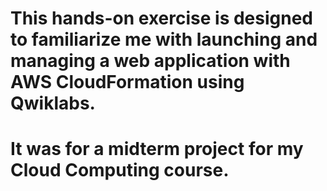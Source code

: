 # This hands-on exercise is designed to familiarize me with launching and managing a web application with AWS CloudFormation using Qwiklabs.
# It was for a midterm project for my Cloud Computing course.
